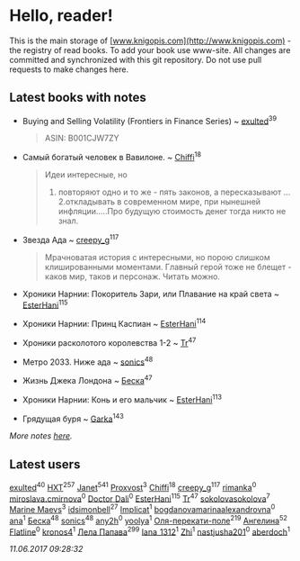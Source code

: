 # Hello, reader!
This is the main storage of [www.knigopis.com](http://www.knigopis.com) - the registry of read books.
To add your book use www-site. All changes are committed and synchronized with this git repository.
Do not use pull requests to make changes here.


## Latest books with notes
* Buying and Selling Volatility (Frontiers in Finance Series) ~ [exulted](users/100/100599204551896265722-google)<sup>39</sup>
    > ASIN: B001CJW7ZY

* Самый богатый человек в Вавилоне. ~ [Chiffi](users/105/105831994080785626680-google)<sup>18</sup>
    > Идеи интересные, но
    > 1. повторяют одно и то же   - пять законов,  а пересказывают ...
    > 2.откладывать в современном мире,  при нынешней инфляции.....Про будущую стоимость денег тогда никто не знал.

* Звезда Ада ~ [creepy_g](users/747/74743045-vkontakte)<sup>117</sup>
    > Мрачноватая история с интересными, но порою слишком клишированными моментами. Главный герой тоже не блещет - каков мир, таков и персонаж. Читать можно.

* Хроники Нарнии: Покоритель Зари, или Плавание на край света ~ [EsterHani](users/305/30558181-vkontakte)<sup>115</sup>

* Хроники Нарнии: Принц Каспиан ~ [EsterHani](users/305/30558181-vkontakte)<sup>114</sup>

* Хроники расколотого королевства 1-2 ~ [Tr](users/122/12282474-vkontakte)<sup>47</sup>

* Метро 2033. Ниже ада ~ [sonics](users/588/5880221-vkontakte)<sup>48</sup>

* Жизнь Джека Лондона ~ [Беска](users/157/1577468-vkontakte)<sup>47</sup>

* Хроники Нарнии: Конь и его мальчик ~ [EsterHani](users/305/30558181-vkontakte)<sup>113</sup>

* Грядущая буря ~ [Garka](users/115/115753719718250012620-google)<sup>143</sup>


_More notes [here](latest_books_with_notes.md)._


## Latest users
[exulted](users/100/100599204551896265722-google)<sup>40</sup> 
[HXT](users/100/100002563462782-facebook)<sup>257</sup> 
[Janet](users/108/108113656204404967440-google)<sup>541</sup> 
[Proxvost](users/102/102171422-vkontakte)<sup>3</sup> 
[Chiffi](users/105/105831994080785626680-google)<sup>18</sup> 
[creepy_g](users/747/74743045-vkontakte)<sup>117</sup> 
[rimanka](users/408/4084951-vkontakte)<sup>0</sup> 
[miroslava.cmirnova](users/231/231305029-vkontakte)<sup>0</sup> 
[Doctor Dali](users/192/1920688634870224-facebook)<sup>0</sup> 
[EsterHani](users/305/30558181-vkontakte)<sup>115</sup> 
[Tr](users/122/12282474-vkontakte)<sup>47</sup> 
[sokolovasokolova](users/147/1477128102351730-facebook)<sup>7</sup> 
[Marine Maevs](users/301/301311796988465-facebook)<sup>3</sup> 
[idsimonbell](users/380/380554090-vkontakte)<sup>27</sup> 
[Implicat](users/118/118341692435130654754-google)<sup>1</sup> 
[bogdanovamarinaalexandrovna](users/172/17205066-vkontakte)<sup>0</sup> 
[ana](users/748/748716291981692-facebook)<sup>1</sup> 
[Беска](users/157/1577468-vkontakte)<sup>48</sup> 
[sonics](users/588/5880221-vkontakte)<sup>48</sup> 
[any2h](users/843/84361408-vkontakte)<sup>0</sup> 
[yoolya](users/703/703201379817863-facebook)<sup>1</sup> 
[Оля-перекати-поле](users/108/10848515355906827860-mailru)<sup>219</sup> 
[Ангелина](users/837/83788782-vkontakte)<sup>52</sup> 
[Flatline](users/148/1485367461478452-facebook)<sup>0</sup> 
[kronos4](users/219/219471728-vkontakte)<sup>1</sup> 
[Лела Папава](users/761/76187635-vkontakte)<sup>299</sup> 
[lana_1312](users/460/4609218-vkontakte)<sup>1</sup> 
[Zhi](users/104/104502610850806942588-google)<sup>1</sup> 
[nastjusha201](users/193/193070751-yandex)<sup>0</sup> 
[aberdoch](users/457/457053297961317-facebook)<sup>1</sup> 


_11.06.2017 09:28:32_

